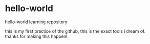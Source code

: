 # hello-world
hello-world learning repository

this is my first practice of the github, this is the exact tools i dream of.
thanks for making this happen!
